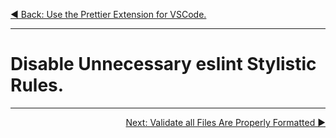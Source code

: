 <p align="left">
 <a href="02_08.md">◀ Back: Use the Prettier Extension for VSCode.</a>
</p>

---

# Disable Unnecessary eslint Stylistic Rules.



---

<p align="right">
  <a href="02_10.md">Next: Validate all Files Are Properly Formatted ▶</a>
</p>
